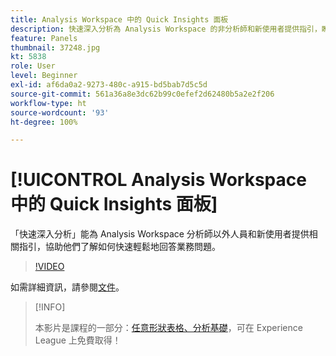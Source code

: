 ```yaml
---
title: Analysis Workspace 中的 Quick Insights 面板
description: 快速深入分析為 Analysis Workspace 的非分析師和新使用者提供指引，瞭解如何快速輕鬆回答業務問題。
feature: Panels
thumbnail: 37248.jpg
kt: 5838
role: User
level: Beginner
exl-id: af6da0a2-9273-480c-a915-bd5bab7d5c5d
source-git-commit: 561a36a8e3dc62b99c0efef2d62480b5a2e2f206
workflow-type: ht
source-wordcount: '93'
ht-degree: 100%

---
```


# [!UICONTROL Analysis Workspace 中的 Quick Insights 面板]

「快速深入分析」能為 Analysis Workspace 分析師以外人員和新使用者提供相關指引，協助他們了解如何快速輕鬆地回答業務問題。

>[!VIDEO](https://video.tv.adobe.com/v/37248/?quality=12&learn=on)

如需詳細資訊，請參閱[文件](https://experienceleague.adobe.com/docs/analytics/analyze/analysis-workspace/panels/quickinsight.html)。

>[!INFO]
>
> 本影片是課程的一部分：[任意形狀表格、分析基礎](https://experienceleague.adobe.com/?recommended=Analytics-U-1-2020.3)，可在 Experience League 上免費取得！
